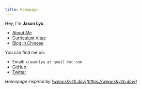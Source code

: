 ```yaml
---
title: Homepage
---
```


Hey, I'm **Jason Lyu**.

- [About Me](/about/)
- [Curriculum Vitae](/cv/)
- [Blog in Chinese](/posts/)

You can find me on:

- Email: `xjasonlyu at gmail dot com`
- [GitHub](https://github.com/xjasonlyu)
- [Twitter](https://twitter.com/twitter)

_Homepage inspired by [www.skyzh.dev](https://www.skyzh.dev/)_
